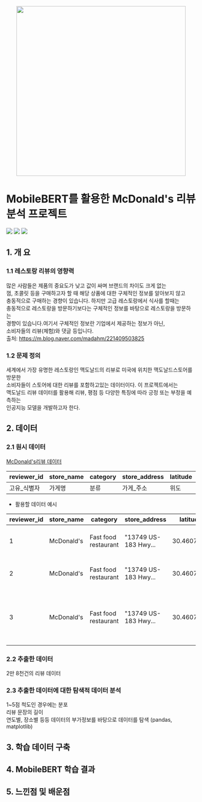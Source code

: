 <p align="center">
<img src="https://upload.wikimedia.org/wikipedia/commons/thumb/5/50/McDonald%27s_SVG_logo.svg/2095px-McDonald%27s_SVG_logo.svg.png" 
 width="450" height="450"/> <br>
</p>

# MobileBERT를 활용한 McDonald's 리뷰 분석 프로젝트 <br>
<!-- 
badge icon 참고 사이트
https://github.com/danmadeira/simple-icon-badges
-->
<img src="https://img.shields.io/badge/python-%233776AB.svg?&style=for-the-badge&logo=python&logoColor=white" />
<img src="https://img.shields.io/badge/pytorch-%23EE4C2C.svg?&style=for-the-badge&logo=pytorch&logoColor=white" />
<img src="https://img.shields.io/badge/pycharm-%23000000.svg?&style=for-the-badge&logo=pycharm&logoColor=white" />

## 1. 개 요
### 1.1 레스토랑 리뷰의 영향력
많은 사람들은 제품의 중요도가 낮고 값이 싸며 브랜드의 차이도 크게 없는 <br>
껌, 초콜릿 등을 구매하고자 할 때 해당 상품에 대한 구체적인 정보를 알아보지 않고 <br>
충동적으로 구매하는 경향이 있습니다. 하지만 고급 레스토랑에서 식사를 할때는 <br>
충동적으로 레스토랑을 방문하기보다는 구체적인 정보를 바탕으로 레스토랑을 방문하는 <br>
경향이 있습니다.여기서 구체적인 정보란 기업에서 제공하는 정보가 아닌, <br>
소비자들의 리뷰(체험)와 댓글 등입니다. <br>
출처: https://m.blog.naver.com/madahm/221409503825
### 1.2 문제 정의
세계에서 가장 유명한 레스토랑인 맥도날드의 리뷰로 미국에 위치한 맥도날드스토어를 방문한 <br>
소비자들이 스토어에 대한 리뷰를 포함하고있는 데이터이다. 이 프로젝트에서는 <br>
맥도날드 리뷰 데이터를 활용해 리뷰, 평점 등 다양한 특징에 따라 긍정 또는 부정을 예측하는 <br>
인공지능 모델을 개발하고자 한다. <br>

## 2. 데이터
### 2.1 원시 데이터
[McDonald's리뷰 데이터](https://www.kaggle.com/datasets/nelgiriyewithana/mcdonalds-store-reviews/data)

| reviewer_id | store_name | category | store_address | latitude | longitude | rating_count | review_time | review | rating |
|-------------|------------|----------|---------------|----------|-----------|--------------|-------------|--------|--------|
| 고유_식별자 | 가게명 | 분류 | 가게_주소 | 위도 | 적도 | 별점_개수 | 리뷰_시간 | 리뷰 | 별점 |
 * 활용할 데이터 예시

| reviewer_id | store_name | category | store_address | latitude | longitude | rating_count | review_time | review | rating |
|-------------|------------|----------|---------------|----------|-----------|--------------|-------------|--------|--------|
| 1 | McDonald's | Fast food restaurant | "13749 US-183 Hwy... | 30.4607176 | -97.7928744 | "1,240" | 3 months ago | "Why does it look like someone spit... | 1 star |
| 2 | McDonald's | Fast food restaurant | "13749 US-183 Hwy... | 30.4607176 | -97.7928744 | "1,240" | 5 days ago | "It'd McDonalds. It is what it is as far... | 4 stars |
| 3 | McDonald's | Fast food restaurant | "13749 US-183 Hwy... | 30.4607176 | -97.7928744 | "1,240" | 5 days ago | "Made a mobile order got to the speaker and checked it in. |
### 2.2 추출한 데이터
2만 8천건의 리뷰 데이터
### 2.3 추출한 데이터에 대한 탐색적 데이터 분석
1~5점 척도인 경우에는 분포 <br>
리뷰 문장의 길이 <br>
연도별, 장소별 등등 데이터의 부가정보를 바탕으로 데이터를 탐색 (pandas, matplotlib)

## 3. 학습 데이터 구축

## 4. MobileBERT 학습 결과

## 5. 느낀점 및 배운점
